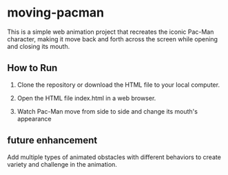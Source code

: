 # moving-pacman
This is a simple web animation project that recreates the iconic Pac-Man character, making it move back and forth across the screen while opening and closing its mouth.

## How to Run

1. Clone the repository or download the HTML file to your local computer.

2. Open the HTML file index.html in a web browser.

3. Watch Pac-Man move from side to side and change its mouth's appearance

## future enhancement

Add multiple types of animated obstacles with different behaviors to create variety and challenge in the animation.
